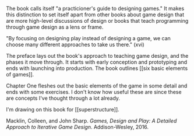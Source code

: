 The book calls itself "a practicioner's guide to designing games." It makes this distinction to set itself apart from other books about game design that are more high-level discussions of design or books that teach programming through game design as a lens or frame.

"By focusing on designing play instead of designing a game, we can choose many different approaches to take us there." (xvi)

The preface lays out the book's approach to teaching game design, and the phases it move through. It starts with early conception and prototyping and ends with launching into production.
The book outlines [[six basic elements of games]]. 

Chapter One fleshes out the basic elements of the game in some detail and ends with some exercises.  I don't know how useful these are since these are concepts I've thought through a lot already.

I'm drawing on this book for [[superstructure]].

Macklin, Colleen, and John Sharp. _Games, Design and Play: A Detailed Approach to Iterative Game Design_. Addison-Wesley, 2016.

